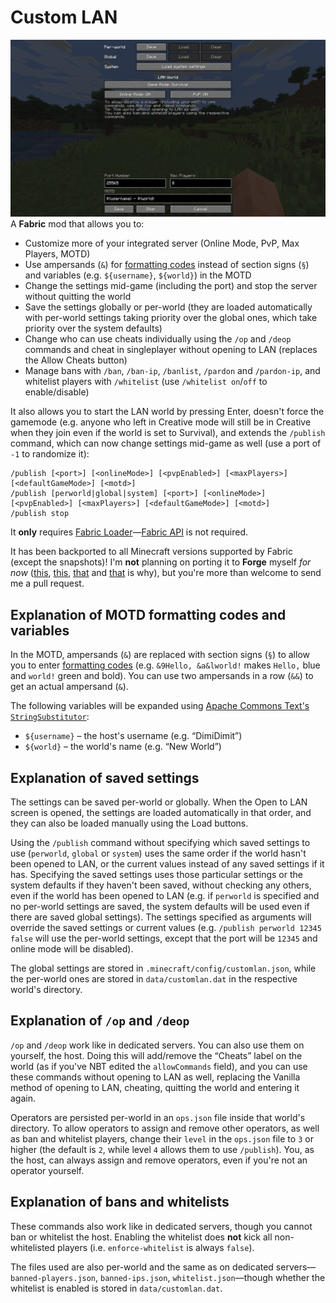 # Custom LAN
![Screenshot of Custom LAN](docs/open_to_lan_screen.png)
A **Fabric** mod that allows you to:
* Customize more of your integrated server (Online Mode, PvP, Max Players, MOTD)
* Use ampersands (`&`) for [formatting codes](https://minecraft.fandom.com/wiki/Formatting_codes) instead of section signs (`§`) and variables (e.g. `${username}`, `${world}`) in the MOTD
* Change the settings mid-game (including the port) and stop the server without quitting the world
* Save the settings globally or per-world (they are loaded automatically with per-world settings taking priority over the global ones, which take priority over the system defaults)
* Change who can use cheats individually using the `/op` and `/deop` commands and cheat in singleplayer without opening to LAN (replaces the Allow Cheats button)
* Manage bans with `/ban`, `/ban-ip`, `/banlist`, `/pardon` and `/pardon-ip`, and whitelist players with `/whitelist` (use `/whitelist on`/`off` to enable/disable)

It also allows you to start the LAN world by pressing Enter, doesn't force the gamemode (e.g. anyone who left in Creative mode will still be in Creative when they join even if the world is set to Survival), and extends the `/publish` command, which can now change settings mid-game as well (use a port of `-1` to randomize it):
```
/publish [<port>] [<onlineMode>] [<pvpEnabled>] [<maxPlayers>] [<defaultGameMode>] [<motd>]
/publish [perworld|global|system] [<port>] [<onlineMode>] [<pvpEnabled>] [<maxPlayers>] [<defaultGameMode>] [<motd>]
/publish stop
```

It **only** requires [Fabric Loader](https://fabricmc.net/use/)—[Fabric API](https://modrinth.com/mod/fabric-api) is not required.

It has been backported to all Minecraft versions supported by Fabric (except the snapshots)!
I'm **not** planning on porting it to **Forge** myself *for now* ([this](https://forums.minecraftforge.net/topic/70592-113how-to-use-mixin-for-forge-modding/?tab=comments#comment-341587), [this](https://forums.minecraftforge.net/topic/97430-forgemixinfabric-question/), [that](https://web.archive.org/web/20210118022002/https://gist.github.com/jellysquid3/8b68b81a5e48462f8690284a0a3c89a1) and [that](https://gist.github.com/The-Fireplace/d092f25e892a46902ecdec68dee2b938) is why), but you're more than welcome to send me a pull request.

## Explanation of MOTD formatting codes and variables
In the MOTD, ampersands (`&`) are replaced with section signs (`§`) to allow you to enter [formatting codes](https://minecraft.fandom.com/wiki/Formatting_codes) (e.g. `&9Hello, &a&lworld!` makes `Hello,` blue and `world!` green and bold).
You can use two ampersands in a row (`&&`) to get an actual ampersand (`&`).

The following variables will be expanded using [Apache Commons Text's `StringSubstitutor`](https://commons.apache.org/proper/commons-text/apidocs/org/apache/commons/text/StringSubstitutor.html):
* `${username}` – the host's username (e.g. “DimiDimit”)
* `${world}` – the world's name (e.g. “New World”)

## Explanation of saved settings
The settings can be saved per-world or globally. When the Open to LAN screen is opened, the settings are loaded automatically in that order, and they can also be loaded manually using the Load buttons.

Using the `/publish` command without specifying which saved settings to use (`perworld`, `global` or `system`) uses the same order if the world hasn't been opened to LAN, or the current values instead of any saved settings if it has.
Specifying the saved settings uses those particular settings or the system defaults if they haven't been saved, without checking any others, even if the world has been opened to LAN (e.g. if `perworld` is specified and no per-world settings are saved, the system defaults will be used even if there are saved global settings).
The settings specified as arguments will override the saved settings or current values (e.g. `/publish perworld 12345 false` will use the per-world settings, except that the port will be `12345` and online mode will be disabled).

The global settings are stored in `.minecraft/config/customlan.json`, while the per-world ones are stored in `data/customlan.dat` in the respective world's directory.

## Explanation of `/op` and `/deop`
`/op` and `/deop` work like in dedicated servers.
You can also use them on yourself, the host. Doing this will add/remove the “Cheats” label on the world (as if you've NBT edited the `allowCommands` field), and you can use these commands without opening to LAN as well, replacing the Vanilla method of opening to LAN, cheating, quitting the world and entering it again.

Operators are persisted per-world in an `ops.json` file inside that world's directory. To allow operators to assign and remove other operators, as well as ban and whitelist players, change their `level` in the `ops.json` file to `3` or higher (the default is `2`, while level `4` allows them to use `/publish`). You, as the host, can always assign and remove operators, even if you're not an operator yourself.

## Explanation of bans and whitelists
These commands also work like in dedicated servers, though you cannot ban or whitelist the host.
Enabling the whitelist does **not** kick all non-whitelisted players (i.e. `enforce-whitelist` is always `false`).

The files used are also per-world and the same as on dedicated servers—`banned-players.json`, `banned-ips.json`, `whitelist.json`—though whether the whitelist is enabled is stored in `data/customlan.dat`.
